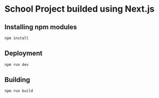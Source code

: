 # School Project builded using Next.js

## Installing npm modules
```bash
npm install
```

## Deployment
```bash
npm run dev
```

## Building
```bash
npm run build
```
